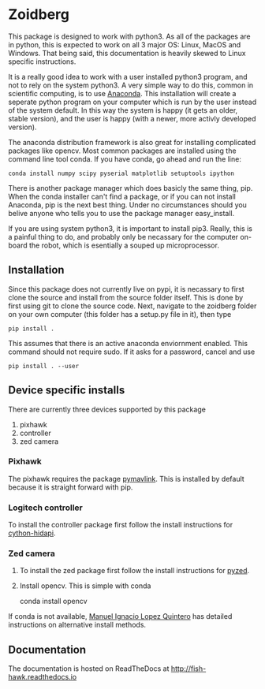 # Zoidberg

This package is designed to work with python3. As all of the packages are in
python, this is expected to work on all 3 major OS: Linux, MacOS and Windows.
That being said, this documentation is heavily skewed to Linux specific
instructions.

It is a really good idea to work with a user installed python3 program, and not
to rely on the system python3. A very simple way to do this, common in
scientific computing, is to use [Anaconda](https://conda.io/miniconda.html).
This installation will create a seperate python program on your computer which
is run by the user instead of the system default. In this way the system is
happy (it gets an older, stable version), and the user is happy (with a newer,
more activly developed version).

The anaconda distribution framework is also great for installing complicated
packages like opencv. Most common packages are installed using the command line
tool conda. If you have conda, go ahead and run the line:

    conda install numpy scipy pyserial matplotlib setuptools ipython

There is another package manager which does basicly the same thing, pip.
When the conda installer can't find a package, or if you can not install
Anaconda, pip is the next best thing. Under no circumstances should you belive
anyone who tells you to use the package manager easy_install.

If you are using system python3, it is important to install pip3. Really, this
is a painful thing to do, and probably only be necassary for the computer
on-board the robot, which is esentially a souped up microprocessor.

## Installation

Since this package does not currently live on pypi, it is
necassary to first clone the source and install from the source folder itself.
This is done by first using git to clone the source code. Next, navigate to the
zoidberg folder on your own computer (this folder has a setup.py file in it),
then type

    pip install .

This assumes that there is an active anaconda enviornment enabled. This command
should not require sudo. If it asks for a password, cancel and use

    pip install . --user

## Device specific installs

There are currently three devices supported by this package

1. pixhawk
2. controller
3. zed camera

### Pixhawk

The pixhawk requires the package [pymavlink](https://github.com/ArduPilot/pymavlink).
This is installed by default because it is straight forward with pip.

### Logitech controller

To install the controller package first follow the install instructions for
[cython-hidapi](https://github.com/trezor/cython-hidapi).

### Zed camera

1. To install the zed package first follow the install instructions for
[pyzed](https://github.com/stereolabs/zed-python).

2. Install opencv. This is simple with conda

    conda install opencv

If conda is not available,
[Manuel Ignacio Lopez Quintero](http://milq.github.io/install-opencv-ubuntu-debian/)
has detailed instructions on alternative install methods.

## Documentation

The documentation is hosted on ReadTheDocs at http://fish-hawk.readthedocs.io
